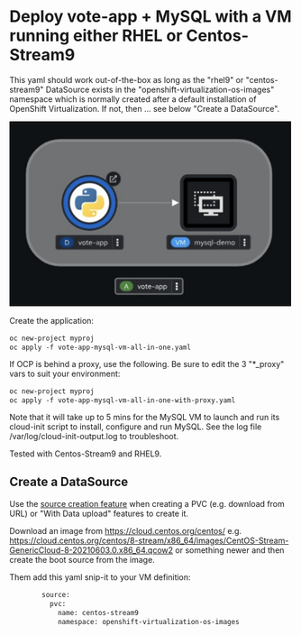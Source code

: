 # Deploy vote-app + MySQL with a VM running either RHEL or Centos-Stream9

This yaml should work out-of-the-box as long as the "rhel9" or "centos-stream9" DataSource exists in the "openshift-virtualization-os-images" namespace which is normally created after a default installation of OpenShift Virtualization.   If not, then ... see below "Create a DataSource". 

<img src="./images/vote-app-plus-vm-demo.png" alt="This is what it looks like" width="500">

Create the application:

```
oc new-project myproj
oc apply -f vote-app-mysql-vm-all-in-one.yaml
```

If OCP is behind a proxy, use the following. Be sure to edit the 3 "*_proxy" vars to suit your environment:
```
oc new-project myproj
oc apply -f vote-app-mysql-vm-all-in-one-with-proxy.yaml
```

Note that it will take up to 5 mins for the MySQL VM to launch and run its cloud-init script to install, configure and run MySQL.  See the log file /var/log/cloud-init-output.log to troubleshoot. 

Tested with Centos-Stream9 and RHEL9.


## Create a DataSource

Use the 
[source creation feature](https://docs.redhat.com/en/documentation/openshift_container_platform/4.13/html/virtualization/virtual-machine-templates#virt-creating-and-using-boot-sources)
when creating a PVC (e.g. download from URL) or "With Data upload" features to create it.

Download an image from https://cloud.centos.org/centos/
e.g.
https://cloud.centos.org/centos/8-stream/x86_64/images/CentOS-Stream-GenericCloud-8-20210603.0.x86_64.qcow2
or something newer and then create the boot source from the image.

Them add this yaml snip-it to your VM definition: 

```
        source:
          pvc:
            name: centos-stream9
            namespace: openshift-virtualization-os-images
```


